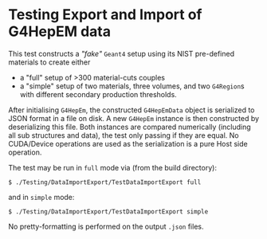 # Testing Export and Import of G4HepEM data

This test constructs a *"fake"* ``Geant4`` setup using its NIST pre-defined materials to create either

- a "full" setup of >300 material-cuts couples
- a "simple" setup of two materials, three volumes, and two ``G4Region``s with different
  secondary production thresholds.

After initialising ``G4HepEm``, the constructed ``G4HepEmData`` object is serialized to
JSON format in a file on disk. A new ``G4HepEm`` instance is then constructed by deserializing
this file. Both instances are compared numerically (including all sub structures and data), the
test only passing if they are equal. No CUDA/Device operations are used as the serialization is
a pure Host side operation.

The test may be run in `full` mode via (from the build directory):

```
$ ./Testing/DataImportExport/TestDataImportExport full
```

and in `simple` mode:

```
$ ./Testing/DataImportExport/TestDataImportExport simple
```

No pretty-formatting is performed on the output `.json` files.

